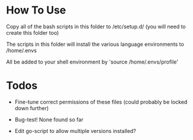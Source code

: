 # How To Use

Copy all of the bash scripts in this folder to /etc/setup.d/ (you will need to create this folder too)

The scripts in this folder will install the various language environments to /home/.envs

All be added to your shell environment by 'source /home/.envs/profile'

# Todos

- Fine-tune correct permissions of these files (could probably be locked down further)

- Bug-test! None found so far

- Edit go-script to allow multiple versions installed?
